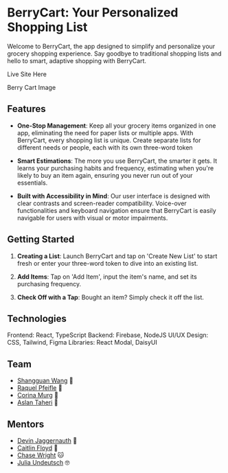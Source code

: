 # BerryCart: Your Personalized Shopping List

Welcome to BerryCart, the app designed to simplify and personalize your grocery shopping experience. Say goodbye to traditional shopping lists and hello to smart, adaptive shopping with BerryCart.

Live Site Here

Berry Cart Image

## Features

- **One-Stop Management**: Keep all your grocery items organized in one app, eliminating the need for paper lists or multiple apps. With BerryCart, every shopping list is unique. Create separate lists for different needs or people, each with its own three-word token

- **Smart Estimations**: The more you use BerryCart, the smarter it gets. It learns your purchasing habits and frequency, estimating when you're likely to buy an item again, ensuring you never run out of your essentials.
- **Built with Accessibility in Mind**: Our user interface is designed with clear contrasts and screen-reader compatibility. Voice-over functionalities and keyboard navigation ensure that BerryCart is easily navigable for users with visual or motor impairments.

## Getting Started

1. **Creating a List**: Launch BerryCart and tap on 'Create New List' to start fresh or enter your three-word token to dive into an existing list.

2. **Add Items**: Tap on 'Add Item', input the item's name, and set its purchasing frequency.

3. **Check Off with a Tap**: Bought an item? Simply check it off the list.

## Technologies

Frontend: React, TypeScript
Backend: Firebase, NodeJS
UI/UX Design: CSS, Tailwind, Figma
Libraries: React Modal, DaisyUI

## Team

- [Shangguan Wang](https://github.com/shangguanwang) 🌉
- [Raquel Pfeifle](https://github.com/rdpfeifle) 🌄
- [Corina Murg](https://github.com/CorinaMurg) 🐳
- [Aslan Taheri](https://github.com/AslanTaheri) 🦁

## Mentors

- [Devin Jaggernauth](https://github.com/mentalcaries) 👻
- [Caitlin Floyd](https://github.com/cafloyd) 🌸
- [Chase Wright](https://github.com/chase-cove) 🐱
- [Julia Undeutsch](https://github.com/YuriDevAT) 🤓
